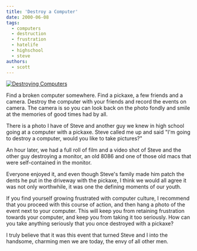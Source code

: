 ```yaml
---
title: 'Destroy a Computer'
date: 2000-06-08
tags:
  - computers
  - destruction
  - frustration
  - hatelife
  - highschool
  - steve
authors:
  - scott
---
```


[![Destroying Computers](/images/2844317405_e3a88cf09b.jpg)](http://www.flickr.com/photos/spaceninja/2844317405/)

Find a broken computer somewhere. Find a pickaxe, a few friends and a camera. Destroy the computer with your friends and record the events on camera. The camera is so you can look back on the photo fondly and smile at the memories of good times had by all.

There is a photo I have of Steve and another guy we knew in high school going at a computer with a pickaxe. Steve called me up and said "I'm going to destroy a computer, would you like to take pictures?"

An hour later, we had a full roll of film and a video shot of Steve and the other guy destroying a monitor, an old 8086 and one of those old macs that were self-contained in the monitor.

Everyone enjoyed it, and even though Steve's family made him patch the dents he put in the driveway with the pickaxe, I think we would all agree it was not only worthwhile, it was one the defining moments of our youth.

If you find yourself growing frustrated with computer culture, I recommend that you proceed with this course of action, and then hang a photo of the event next to your computer. This will keep you from retaining frustration towards your computer, and keep you from taking it too seriously. How can you take anything seriously that you once destroyed with a pickaxe?

I truly believe that it was this event that turned Steve and I into the handsome, charming men we are today, the envy of all other men.
